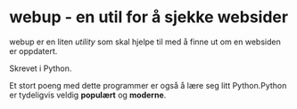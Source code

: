 webup - en util for å sjekke websider
=====================================
webup er en liten *utility* som skal hjelpe til med å finne ut om en websiden er
oppdatert.

Skrevet i Python.

Et stort poeng med dette programmer er også å lære seg litt Python.Python er
tydeligvis veldig **populært** og **moderne**.
